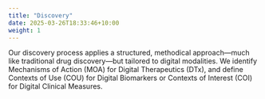 ```yaml
---
title: "Discovery"
date: 2025-03-26T18:33:46+10:00
weight: 1
---
```


Our discovery process applies a structured, methodical approach—much like traditional drug discovery—but tailored to digital modalities. We identify Mechanisms of Action (MOA) for Digital Therapeutics (DTx), and define Contexts of Use (COU) for Digital Biomarkers or Contexts of Interest (COI) for Digital Clinical Measures.

<!--
# Phases

- Target Identification,
- Hit Identification, and
- Lead Optimization.

# Risk profiles

![](/images/illustrations/risk-type.svg)

## Target Identification

- **Domains and Constructs:** Organized into broad functional domains (e.g., Cognitive Systems, Negative/Positive Valence Systems).
- **Multi-Level Analysis:** Examines genes, molecules, circuits, behavior, and self-reports to create a comprehensive view of DTx target and 'undruggable' opportunities.
- **Dimensional Approach:** Views symptoms along a spectrum, allowing for variation across conditions and populations.
- **Cross-Diagno
-->

<!--This stage involves pinpointing the physiological or psychological mechanisms that a DTx could modulate to achieve therapeutic outcomes. It starts by identifying the relevant biological or behavioral targets that underlie the condition being addressed. For DTx, these targets may be cognitive, neurological, or behavioral pathways, depending on the therapeutic focus.-->

<!--
## Hit Identification

Once the target is identified, the process moves to screening potential digital interventions—these could be algorithms, behavioral models, or software-driven protocols that show the potential to interact with the identified targets effectively. The goal at this phase is to find "hits"—early-stage interventions that demonstrate initial promise in modulating the desired pathways or outcomes.

-->

<!--Once the target is identified, the process moves to screening potential digital interventions—these could be algorithms, behavioral models, or software-driven protocols that show the potential to interact with the identified targets effectively. The goal at this phase is to find "hits"—early-stage interventions that demonstrate initial promise in modulating the desired pathways or outcomes.-->
<!--
## Lead Optimization

From the pool of hits, a lead candidate is selected. This candidate represents the most promising digital therapeutic intervention, one that not only targets the identified pathways but also offers potential clinical efficacy. During this stage, the intervention is refined, tested, and adjusted, both to improve its therapeutic effect and to mitigate any early-stage risks. The outcome is a well-defined digital therapeutic candidate ready for preclinical testing and further development.
-->

<!--From the pool of hits, a lead candidate is selected. This candidate represents the most promising digital therapeutic intervention, one that not only targets the identified pathways but also offers potential clinical efficacy. During this stage, the intervention is refined, tested, and adjusted, both to improve its therapeutic effect and to mitigate any early-stage risks. The outcome is a well-defined digital therapeutic candidate ready for preclinical testing and further development.-->

<!--Throughout all phases of the discovery process, we follow an evolutionary approach with a Target Product Profile guided by the V-model.

At the conclusion of the discovery phase, we have a lead candidate with an initial risk profile.
-->
